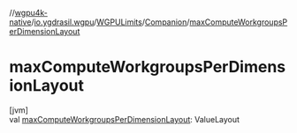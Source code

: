 //[wgpu4k-native](../../../../index.md)/[io.ygdrasil.wgpu](../../index.md)/[WGPULimits](../index.md)/[Companion](index.md)/[maxComputeWorkgroupsPerDimensionLayout](max-compute-workgroups-per-dimension-layout.md)

# maxComputeWorkgroupsPerDimensionLayout

[jvm]\
val [maxComputeWorkgroupsPerDimensionLayout](max-compute-workgroups-per-dimension-layout.md): ValueLayout